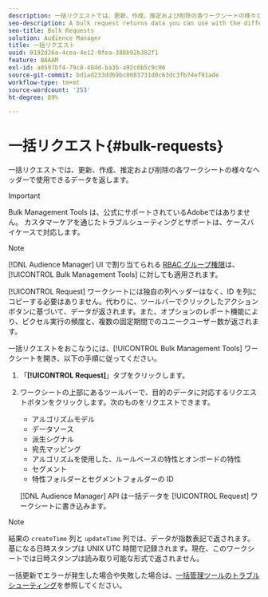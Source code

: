 ```yaml
---
description: 一括リクエストでは、更新、作成、推定および削除の各ワークシートの様々なヘッダーで使用できるデータを返します。
seo-description: A bulk request returns data you can use with the different headers in the Update, Create, Estimate, and Delete worksheets.
seo-title: Bulk Requests
solution: Audience Manager
title: 一括リクエスト
uuid: 0192d26a-4cea-4e12-9fea-388b92b382f1
feature: BAAAM
exl-id: a0597bf4-79c8-404d-ba3b-a92c6b5c9c06
source-git-commit: bd1ad233dd69bc8683731d0c63dc3fb74ef91ade
workflow-type: tm+mt
source-wordcount: '253'
ht-degree: 89%

---
```


# 一括リクエスト{#bulk-requests}

一括リクエストでは、更新、作成、推定および削除の各ワークシートの様々なヘッダーで使用できるデータを返します。

>[!IMPORTANT]
>
>Bulk Management Tools は、公式にサポートされているAdobeではありません。 カスタマーケアを通じたトラブルシューティングとサポートは、ケースバイケースで対応します。

<!-- 

t_bulk_requests.xml

 -->

>[!NOTE]
>
>[!DNL Audience Manager] UI で割り当てられる [RBAC グループ権限](../../features/administration/administration-overview.md)は、[!UICONTROL Bulk Management Tools] に対しても適用されます。

[!UICONTROL Request] ワークシートには独自の列ヘッダーはなく、ID を列にコピーする必要はありません。代わりに、ツールバーでクリックしたアクションボタンに基づいて、データが返されます。また、オプションのレポート機能により、ピクセル実行の頻度と、複数の固定期間でのユニークユーザー数が返されます。

一括リクエストをおこなうには、[!UICONTROL Bulk Management Tools] ワークシートを開き、以下の手順に従ってください。

1. 「**[!UICONTROL Request]**」タブをクリックします。
2. ワークシートの上部にあるツールバーで、目的のデータに対応するリクエストボタンをクリックします。次のものをリクエストできます。

   * アルゴリズムモデル
   * データソース
   * 派生シグナル
   * 宛先マッピング
   * アルゴリズムを使用した、ルールベースの特性とオンボードの特性
   * セグメント
   * 特性フォルダーとセグメントフォルダーの ID

   [!DNL Audience Manager] API は一括データを [!UICONTROL Request] ワークシートに書き込みます。

>[!NOTE]
>
>結果の `createTime` 列と `updateTime` 列では、データが指数表記で返されます。基になる日時スタンプは UNIX UTC 時間で記録されます。現在、このワークシートでは日時スタンプは読み取り可能な形式で返されません。

一括更新でエラーが発生した場合や失敗した場合は、[一括管理ツールのトラブルシューティング](../../reference/bulk-management-tools/bulk-troubleshooting.md)を参照してください。
